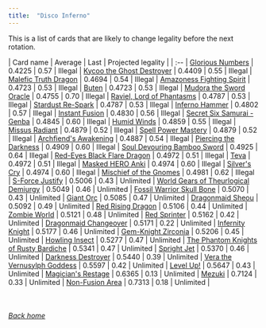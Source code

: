 ```yaml
---
title:  "Disco Inferno"
---
```


This is a list of cards that are likely to change legality before the next rotation.

| Card name | Average | Last | Projected legality |
| :-- |
[Glorious Numbers](https://db.ygoprodeck.com/card/?search=Glorious%20Numbers) | 0.4225 | 0.57 | Illegal |
[Kycoo the Ghost Destroyer](https://db.ygoprodeck.com/card/?search=Kycoo%20the%20Ghost%20Destroyer) | 0.4409 | 0.55 | Illegal |
[Malefic Truth Dragon](https://db.ygoprodeck.com/card/?search=Malefic%20Truth%20Dragon) | 0.4694 | 0.54 | Illegal |
[Amazoness Fighting Spirit](https://db.ygoprodeck.com/card/?search=Amazoness%20Fighting%20Spirit) | 0.4723 | 0.53 | Illegal |
[Buten](https://db.ygoprodeck.com/card/?search=Buten) | 0.4723 | 0.53 | Illegal |
[Mudora the Sword Oracle](https://db.ygoprodeck.com/card/?search=Mudora%20the%20Sword%20Oracle) | 0.4755 | 0.70 | Illegal |
[Raviel, Lord of Phantasms](https://db.ygoprodeck.com/card/?search=Raviel,%20Lord%20of%20Phantasms) | 0.4787 | 0.53 | Illegal |
[Stardust Re-Spark](https://db.ygoprodeck.com/card/?search=Stardust%20Re-Spark) | 0.4787 | 0.53 | Illegal |
[Inferno Hammer](https://db.ygoprodeck.com/card/?search=Inferno%20Hammer) | 0.4802 | 0.57 | Illegal |
[Instant Fusion](https://db.ygoprodeck.com/card/?search=Instant%20Fusion) | 0.4830 | 0.56 | Illegal |
[Secret Six Samurai - Genba](https://db.ygoprodeck.com/card/?search=Secret%20Six%20Samurai%20-%20Genba) | 0.4845 | 0.60 | Illegal |
[Humid Winds](https://db.ygoprodeck.com/card/?search=Humid%20Winds) | 0.4859 | 0.55 | Illegal |
[Missus Radiant](https://db.ygoprodeck.com/card/?search=Missus%20Radiant) | 0.4879 | 0.52 | Illegal |
[Spell Power Mastery](https://db.ygoprodeck.com/card/?search=Spell%20Power%20Mastery) | 0.4879 | 0.52 | Illegal |
[Archfiend's Awakening](https://db.ygoprodeck.com/card/?search=Archfiend's%20Awakening) | 0.4887 | 0.54 | Illegal |
[Piercing the Darkness](https://db.ygoprodeck.com/card/?search=Piercing%20the%20Darkness) | 0.4909 | 0.60 | Illegal |
[Soul Devouring Bamboo Sword](https://db.ygoprodeck.com/card/?search=Soul%20Devouring%20Bamboo%20Sword) | 0.4925 | 0.64 | Illegal |
[Red-Eyes Black Flare Dragon](https://db.ygoprodeck.com/card/?search=Red-Eyes%20Black%20Flare%20Dragon) | 0.4972 | 0.51 | Illegal |
[Teva](https://db.ygoprodeck.com/card/?search=Teva) | 0.4972 | 0.51 | Illegal |
[Masked HERO Anki](https://db.ygoprodeck.com/card/?search=Masked%20HERO%20Anki) | 0.4974 | 0.60 | Illegal |
[Silver's Cry](https://db.ygoprodeck.com/card/?search=Silver's%20Cry) | 0.4974 | 0.60 | Illegal |
[Mischief of the Gnomes](https://db.ygoprodeck.com/card/?search=Mischief%20of%20the%20Gnomes) | 0.4981 | 0.62 | Illegal |
[S-Force Justify](https://db.ygoprodeck.com/card/?search=S-Force%20Justify) | 0.5006 | 0.43 | Unlimited |
[World Gears of Theurlogical Demiurgy](https://db.ygoprodeck.com/card/?search=World%20Gears%20of%20Theurlogical%20Demiurgy) | 0.5049 | 0.46 | Unlimited |
[Fossil Warrior Skull Bone](https://db.ygoprodeck.com/card/?search=Fossil%20Warrior%20Skull%20Bone) | 0.5070 | 0.43 | Unlimited |
[Giant Orc](https://db.ygoprodeck.com/card/?search=Giant%20Orc) | 0.5085 | 0.47 | Unlimited |
[Dragonmaid Sheou](https://db.ygoprodeck.com/card/?search=Dragonmaid%20Sheou) | 0.5092 | 0.49 | Unlimited |
[Red Rising Dragon](https://db.ygoprodeck.com/card/?search=Red%20Rising%20Dragon) | 0.5106 | 0.44 | Unlimited |
[Zombie World](https://db.ygoprodeck.com/card/?search=Zombie%20World) | 0.5121 | 0.48 | Unlimited |
[Red Sprinter](https://db.ygoprodeck.com/card/?search=Red%20Sprinter) | 0.5162 | 0.42 | Unlimited |
[Dragonmaid Changeover](https://db.ygoprodeck.com/card/?search=Dragonmaid%20Changeover) | 0.5171 | 0.22 | Unlimited |
[Infernity Knight](https://db.ygoprodeck.com/card/?search=Infernity%20Knight) | 0.5177 | 0.46 | Unlimited |
[Gem-Knight Zirconia](https://db.ygoprodeck.com/card/?search=Gem-Knight%20Zirconia) | 0.5206 | 0.45 | Unlimited |
[Howling Insect](https://db.ygoprodeck.com/card/?search=Howling%20Insect) | 0.5277 | 0.47 | Unlimited |
[The Phantom Knights of Rusty Bardiche](https://db.ygoprodeck.com/card/?search=The%20Phantom%20Knights%20of%20Rusty%20Bardiche) | 0.5341 | 0.47 | Unlimited |
[Spright Jet](https://db.ygoprodeck.com/card/?search=Spright%20Jet) | 0.5370 | 0.46 | Unlimited |
[Darkness Destroyer](https://db.ygoprodeck.com/card/?search=Darkness%20Destroyer) | 0.5440 | 0.39 | Unlimited |
[Vera the Vernusylph Goddess](https://db.ygoprodeck.com/card/?search=Vera%20the%20Vernusylph%20Goddess) | 0.5597 | 0.42 | Unlimited |
[Level Up!](https://db.ygoprodeck.com/card/?search=Level%20Up!) | 0.5647 | 0.43 | Unlimited |
[Magician's Restage](https://db.ygoprodeck.com/card/?search=Magician's%20Restage) | 0.6365 | 0.13 | Unlimited |
[Mezuki](https://db.ygoprodeck.com/card/?search=Mezuki) | 0.7124 | 0.33 | Unlimited |
[Non-Fusion Area](https://db.ygoprodeck.com/card/?search=Non-Fusion%20Area) | 0.7313 | 0.18 | Unlimited |

<br>

###### [Back home](index)